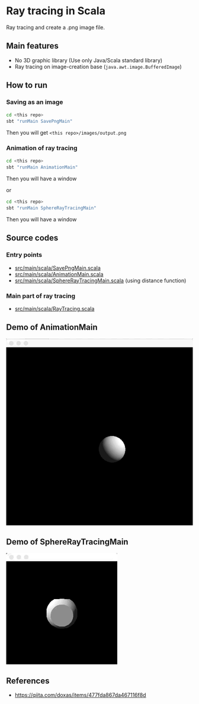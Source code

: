 # Ray tracing in Scala

Ray tracing and create a .png image file.

## Main features

* No 3D graphic library (Use only Java/Scala standard library)
* Ray tracing on image-creation base (`java.awt.image.BufferedImage`)


## How to run

### Saving as an image

```bash
cd <this repo>
sbt "runMain SavePngMain"
```

Then you will get `<this repo>/images/output.png`

### Animation of ray tracing

```bash
cd <this repo>
sbt "runMain AnimationMain"
```

Then you will have a window

or 

```bash
cd <this repo>
sbt "runMain SphereRayTracingMain"
```

Then you will have a window


## Source codes

### Entry points

* [src/main/scala/SavePngMain.scala](src/main/scala/SavePngMain.scala)
* [src/main/scala/AnimationMain.scala](src/main/scala/AnimationMain.scala)
* [src/main/scala/SphereRayTracingMain.scala](src/main/scala/SphereRayTracingMain.scala) (using distance function)

### Main part of ray tracing

* [src/main/scala/RayTracing.scala](src/main/scala/RayTracing.scala)

## Demo of AnimationMain

![ray tracing moving](./demo-images/demo1.gif)


## Demo of SphereRayTracingMain

![sphere ray tracing moving](./demo-images/demo2.gif)

## References

* https://qiita.com/doxas/items/477fda867da467116f8d